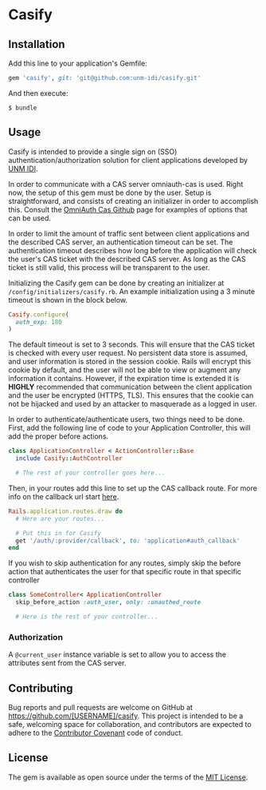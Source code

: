 # Casify


## Installation

Add this line to your application's Gemfile:

```ruby
gem 'casify', git: 'git@github.com:unm-idi/casify.git'
```

And then execute:

    $ bundle


## Usage

Casify is intended to provide a single sign on (SSO) authentication/authorization solution for client applications developed by [UNM IDI](http://idi.unm.edu).

In order to communicate with a CAS server omniauth-cas is used. Right now, the setup of this gem must be done by the user. Setup is straightforward, and consists of creating an initializer in order to accomplish this. Consult the [OmniAuth Cas Github](https://github.com/dlindahl/omniauth-cas) page for examples of options that can be used.

In order to limit the amount of traffic sent between client applications and the described CAS server, an authentication timeout can be set. The authentication timeout describes how long before the application will check the user's CAS ticket with the described CAS server. As long as the CAS ticket is still valid, this process will be transparent to the user.

Initializing the Casify gem can be done by creating an initializer at `/config/initializers/casify.rb`. An example initialization using a 3 minute timeout is shown in the block below.

```ruby
Casify.configure(
  auth_exp: 180
)
```

The default timeout is set to 3 seconds. This will ensure that the CAS ticket is checked with every user request. No persistent data store is assumed, and user information is stored in the session cookie. Rails will encrypt this cookie by default, and the user will not be able to view or augment any information it contains. However, if the expiration time is extended it is **HIGHLY** recommended that communication between the client application and the user be encrypted (HTTPS, TLS). This ensures that the cookie can not be hijacked and used by an attacker to masquerade as a logged in user.

In order to authenticate/authenticate users, two things need to be done. First, add the following line of code to your Application Controller, this will add the proper before actions.

```ruby
class ApplicationController < ActionController::Base
  include Casify::AuthController

  # The rest of your controller goes here...
```

Then, in your routes add this line to set up the CAS callback route. For more info on the callback url start [here](https://github.com/dlindahl/omniauth-cas).

```ruby
Rails.application.routes.draw do
  # Here are your routes...

  # Put this in for Casify
  get '/auth/:provider/callback', to: 'application#auth_callback'
end
```

If you wish to skip authentication for any routes, simply skip the before action that authenticates the user for that specific route in that specific controller

```ruby
class SomeController< ApplicationController
  skip_before_action :auth_user, only: :unauthed_route

  # Here is the rest of your controller...
```

### Authorization

A `@current_user` instance variable is set to allow you to access the attributes sent from the CAS server.

## Contributing

Bug reports and pull requests are welcome on GitHub at https://github.com/[USERNAME]/casify. This project is intended to be a safe, welcoming space for collaboration, and contributors are expected to adhere to the [Contributor Covenant](http://contributor-covenant.org) code of conduct.


## License

The gem is available as open source under the terms of the [MIT License](http://opensource.org/licenses/MIT).

